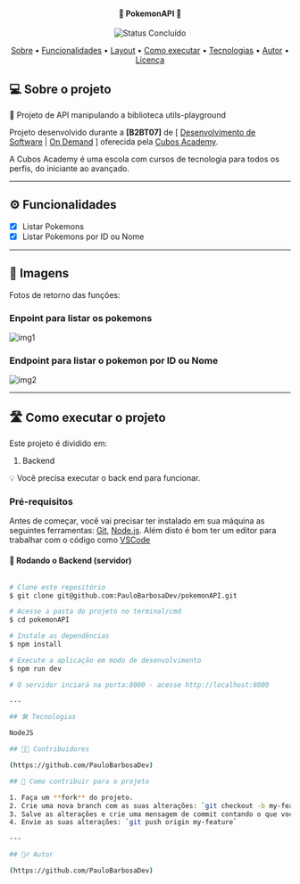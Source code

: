 


<h4 align="center"> 
	🚧 PokemonAPI 🚧
</h4>

<p align="center">
	<img alt="Status Concluído" src="https://img.shields.io/badge/STATUS-CONCLU%C3%8DDO-brightgreen">
</p>

<p align="center">
 <a href="#-sobre-o-projeto">Sobre</a> •
 <a href="#-funcionalidades">Funcionalidades</a> •
 <a href="#-layout">Layout</a> • 
 <a href="#-como-executar-o-projeto">Como executar</a> • 
 <a href="#-tecnologias">Tecnologias</a> • 
 <a href="#-autor">Autor</a> • 
 <a href="#user-content--licença">Licença</a>
</p>


## 💻 Sobre o projeto

📄 Projeto de API manipulando a biblioteca utils-playground


Projeto desenvolvido durante a **[B2BT07]** de [ [Desenvolvimento de Software](https://cubos.academy/cursos/desenvolvimento-de-software-v2) | [On Demand](https://cubos.academy/cubosondemand) ] oferecida pela [Cubos Academy](https://cubos.academy/).

A Cubos Academy é uma escola com cursos de tecnologia para todos os perfis, do iniciante ao avançado.

---

## ⚙️ Funcionalidades

  - [x] Listar Pokemons
  - [x] Listar Pokemons por ID ou Nome

---

## 🎨 Imagens

Fotos de retorno das funções:

### Enpoint para listar os pokemons

![img1](https://github.com/PauloBarbosaDev/pokemonAPI/assets/110968903/a60220d0-2787-436a-a8ee-790e7070c5b7)


### Endpoint para listar o pokemon por ID ou Nome

![img2](https://github.com/PauloBarbosaDev/pokemonAPI/assets/110968903/33cf80e7-e5c8-4dfb-9270-2ce9f9eefc3f)

---

## 🛣️ Como executar o projeto

Este projeto é dividido em:

1. Backend

💡 Você precisa executar o back end para funcionar.

### Pré-requisitos

Antes de começar, você vai precisar ter instalado em sua máquina as seguintes ferramentas:
[Git](https://git-scm.com), [Node.js](https://nodejs.org/en/). 
Além disto é bom ter um editor para trabalhar com o código como [VSCode](https://code.visualstudio.com/)

#### 🎲 Rodando o Backend (servidor)

```bash

# Clone este repositório
$ git clone git@github.com:PauloBarbosaDev/pokemonAPI.git

# Acesse a pasta do projeto no terminal/cmd
$ cd pokemonAPI

# Instale as dependências
$ npm install

# Execute a aplicação em modo de desenvolvimento
$ npm run dev

# O servidor inciará na porta:8000 - acesse http://localhost:8000

---

## 🛠 Tecnologias

NodeJS

## 👨‍💻 Contribuidores

(https://github.com/PauloBarbosaDev)

## 💪 Como contribuir para o projeto

1. Faça um **fork** do projeto.
2. Crie uma nova branch com as suas alterações: `git checkout -b my-feature`
3. Salve as alterações e crie uma mensagem de commit contando o que você fez: `git commit -m "feature: My new feature"`
4. Envie as suas alterações: `git push origin my-feature`

---

## 🧙‍♂️ Autor

(https://github.com/PauloBarbosaDev)
